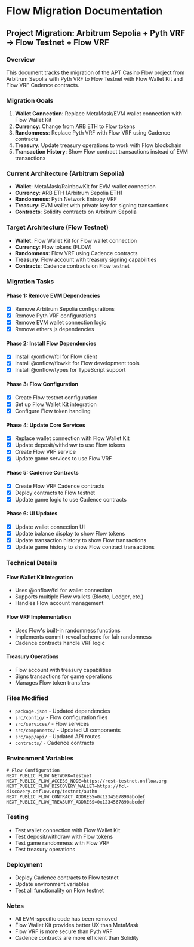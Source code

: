 # Flow Migration Documentation

## Project Migration: Arbitrum Sepolia + Pyth VRF → Flow Testnet + Flow VRF

### Overview
This document tracks the migration of the APT Casino Flow project from Arbitrum Sepolia with Pyth VRF to Flow Testnet with Flow Wallet Kit and Flow VRF Cadence contracts.

### Migration Goals
1. **Wallet Connection**: Replace MetaMask/EVM wallet connection with Flow Wallet Kit
2. **Currency**: Change from ARB ETH to Flow tokens
3. **Randomness**: Replace Pyth VRF with Flow VRF using Cadence contracts
4. **Treasury**: Update treasury operations to work with Flow blockchain
5. **Transaction History**: Show Flow contract transactions instead of EVM transactions

### Current Architecture (Arbitrum Sepolia)
- **Wallet**: MetaMask/RainbowKit for EVM wallet connection
- **Currency**: ARB ETH (Arbitrum Sepolia ETH)
- **Randomness**: Pyth Network Entropy VRF
- **Treasury**: EVM wallet with private key for signing transactions
- **Contracts**: Solidity contracts on Arbitrum Sepolia

### Target Architecture (Flow Testnet)
- **Wallet**: Flow Wallet Kit for Flow wallet connection
- **Currency**: Flow tokens (FLOW)
- **Randomness**: Flow VRF using Cadence contracts
- **Treasury**: Flow account with treasury signing capabilities
- **Contracts**: Cadence contracts on Flow testnet

### Migration Tasks

#### Phase 1: Remove EVM Dependencies
- [x] Remove Arbitrum Sepolia configurations
- [x] Remove Pyth VRF configurations
- [x] Remove EVM wallet connection logic
- [x] Remove ethers.js dependencies

#### Phase 2: Install Flow Dependencies
- [x] Install @onflow/fcl for Flow client
- [x] Install @onflow/flowkit for Flow development tools
- [x] Install @onflow/types for TypeScript support

#### Phase 3: Flow Configuration
- [x] Create Flow testnet configuration
- [x] Set up Flow Wallet Kit integration
- [x] Configure Flow token handling

#### Phase 4: Update Core Services
- [x] Replace wallet connection with Flow Wallet Kit
- [x] Update deposit/withdraw to use Flow tokens
- [x] Create Flow VRF service
- [x] Update game services to use Flow VRF

#### Phase 5: Cadence Contracts
- [x] Create Flow VRF Cadence contracts
- [x] Deploy contracts to Flow testnet
- [x] Update game logic to use Cadence contracts

#### Phase 6: UI Updates
- [x] Update wallet connection UI
- [x] Update balance display to show Flow tokens
- [x] Update transaction history to show Flow transactions
- [x] Update game history to show Flow contract transactions

### Technical Details

#### Flow Wallet Kit Integration
- Uses @onflow/fcl for wallet connection
- Supports multiple Flow wallets (Blocto, Ledger, etc.)
- Handles Flow account management

#### Flow VRF Implementation
- Uses Flow's built-in randomness functions
- Implements commit-reveal scheme for fair randomness
- Cadence contracts handle VRF logic

#### Treasury Operations
- Flow account with treasury capabilities
- Signs transactions for game operations
- Manages Flow token transfers

### Files Modified
- `package.json` - Updated dependencies
- `src/config/` - Flow configuration files
- `src/services/` - Flow services
- `src/components/` - Updated UI components
- `src/app/api/` - Updated API routes
- `contracts/` - Cadence contracts

### Environment Variables
```env
# Flow Configuration
NEXT_PUBLIC_FLOW_NETWORK=testnet
NEXT_PUBLIC_FLOW_ACCESS_NODE=https://rest-testnet.onflow.org
NEXT_PUBLIC_FLOW_DISCOVERY_WALLET=https://fcl-discovery.onflow.org/testnet/authn
NEXT_PUBLIC_FLOW_CONTRACT_ADDRESS=0x1234567890abcdef
NEXT_PUBLIC_FLOW_TREASURY_ADDRESS=0x1234567890abcdef
```

### Testing
- Test wallet connection with Flow Wallet Kit
- Test deposit/withdraw with Flow tokens
- Test game randomness with Flow VRF
- Test treasury operations

### Deployment
- Deploy Cadence contracts to Flow testnet
- Update environment variables
- Test all functionality on Flow testnet

### Notes
- All EVM-specific code has been removed
- Flow Wallet Kit provides better UX than MetaMask
- Flow VRF is more secure than Pyth VRF
- Cadence contracts are more efficient than Solidity
